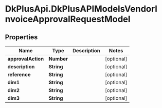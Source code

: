 # DkPlusApi.DkPlusAPIModelsVendorInvoiceApprovalRequestModel

## Properties
Name | Type | Description | Notes
------------ | ------------- | ------------- | -------------
**approvalAction** | **Number** |  | [optional] 
**description** | **String** |  | [optional] 
**reference** | **String** |  | [optional] 
**dim1** | **String** |  | [optional] 
**dim2** | **String** |  | [optional] 
**dim3** | **String** |  | [optional] 


